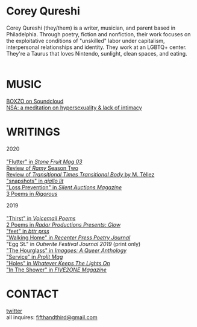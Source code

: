# Corey Qureshi

Corey Qureshi (they/them) is a writer, musician, and parent based in Philadelphia. Through poetry, fiction and nonfiction, their work focuses on the exploitative conditions of "unskilled" labor under capitalism, interpersonal relationships and identity. They work at an LGBTQ+ center. They're a Taurus that loves Nintendo, sunlight, clean spaces, and eating. <br/><br/>
# MUSIC
<a href="https://soundcloud.com/qboxzo"> BOXZO on Soundcloud</a><br/>
<a href="https://s-ame-kh.bandcamp.com/releases"> NSA: a meditation on hypersexuality & lack of intimacy </a>
# WRITINGS
2020<br/><br/>
<a href="https://www.etsy.com/listing/818134214/stone-fruit-issue-03?ref=listing_published_alert"> "Flutter" in <i> Stone Fruit Mag 03</i></a><br/>
<a href="https://www.broadstreetreview.com/film-tv/hulu-presents-season-2-of-ramy"> Review of <i>Ramy</i> Season Two </a> <br/>
<a href="https://www.broadstreetreview.com/books/transitional-times-transitional-body-by-m-tellez"> Review of <i> Transitional Times Transitional Body </i> by M. Téllez</a> <br/>
<a href= "https://www.giallolit.com/corey-qureshi"> "snapshots" in <i> giallo lit</i></a><br/>
<a href= "https://www.silentauctionsmagazine.com/fiction"> "Loss Prevention" in <i> Silent Auctions Magazine</i></a><br/>
<a href= "http://www.rigorous-mag.com/v4i1/corey-qureshi.html"> 3 Poems in <i> Rigorous</i> </a> <br/>

2019 <br/><br/>
<a href = "https://voicemailpoems.org/2019/11/20/thirst/"> "Thirst" in <i> Voicemail Poems </i> </a><br/>
<a href = "https://www.radarproductions.org/blog/glow-queer-poetry-feature-corey-qureshi"> 2 Poems in <i> Radar Productions Presents: Glow </i></a><br/>
<a href= "https://www.bttrprss.com/corey-qureshi"> "feet" in <i> bttr prss</i> </a> <br/>
<a href= "http://www.recenterpress.com/issue-two-corey-qureshi.html"> "Walking Home" in <i> Recenter Press Poetry Journal</i> </a> <br/>
"Egg St." in <i> Outwrite Festival Journal 2019</i> (print only) <br/>
<a href= "https://lovepainandpoetrypublishing.com/services/imagoes"> "The Hourglass" in <i> Imagoes: A Queer Anthology</i></a><br/>
<a href="https://www.prolitmag.com/issue-one/qureshi"> "Service" in <i> Prolit Mag</i> </a> <br/>
<a href="https://whateverkeepsthelightson.com/holes"> "Holes" in <i> Whatever Keeps The Lights On </i></a><br/>
<a href="http://five2onemagazine.com/in-the-shower-by-corey-qureshi/"> "In The Shower" in <i> FIVE2ONE Magazine</i></a>                                                             
# CONTACT
<a href="https://twitter.com/q_boxo">twitter</a><br/>
all inquires: fifthandthird@gmail.com

